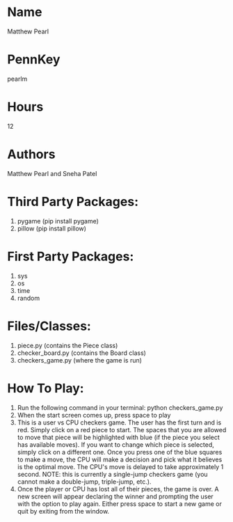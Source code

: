 # Name
Matthew Pearl
# PennKey
pearlm
# Hours
12

# Authors
Matthew Pearl and Sneha Patel

# Third Party Packages:
1. pygame (pip install pygame)
2. pillow (pip install pillow)

# First Party Packages:
1. sys
2. os
3. time
4. random

# Files/Classes:
1. piece.py (contains the Piece class)
2. checker_board.py (contains the Board class)
3. checkers_game.py (where the game is run)

# How To Play:
1. Run the following command in your terminal: python checkers_game.py
2. When the start screen comes up, press space to play
3. This is a user vs CPU checkers game. The user has
the first turn and is red. Simply click on a red piece to start. The spaces that you are allowed to move that piece will be highlighted with blue (if the piece you select has available moves). If you want to change which piece is selected, simply click on a different one. Once you press one of the blue squares to make a move, the CPU will make a decision and pick what it believes is the optimal move. The CPU's move is delayed to take approximately 1 second. NOTE: this is currently a single-jump checkers game (you cannot make a double-jump, triple-jump, etc.).
4. Once the player or CPU has lost all of their pieces, the game is over. A new screen will appear declaring the winner and prompting the user with the option to play again. Either press space to start a new game or quit by exiting from the window.
